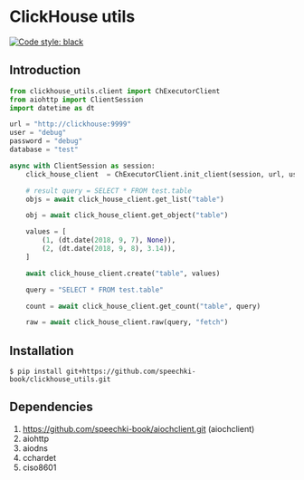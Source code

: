 ClickHouse utils
===
[![Code style: black](https://img.shields.io/badge/code%20style-black-000000.svg)](https://github.com/ambv/black)

Introduction
------------

```python
from clickhouse_utils.client import ChExecutorClient
from aiohttp import ClientSession
import datetime as dt

url = "http://clickhouse:9999"
user = "debug"
password = "debug"
database = "test"

async with ClientSession as session:
    click_house_client  = ChExecutorClient.init_client(session, url, user, password, database)

    # result query = SELECT * FROM test.table
    objs = await click_house_client.get_list("table")

    obj = await click_house_client.get_object("table")

    values = [
        (1, (dt.date(2018, 9, 7), None)),
        (2, (dt.date(2018, 9, 8), 3.14)),
    ]

    await click_house_client.create("table", values)

    query = "SELECT * FROM test.table"

    count = await click_house_client.get_count("table", query)

    raw = await click_house_client.raw(query, "fetch")

```

Installation
------------
   `$ pip install git+https://github.com/speechki-book/clickhouse_utils.git`


Dependencies
------------

1. https://github.com/speechki-book/aiochclient.git (aiochclient)
2. aiohttp
3. aiodns
4. cchardet
5. ciso8601